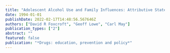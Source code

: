 ```yaml
---
title: "Adolescent Alcohol Use and Family Influences: Attributive Statements by Teenage Drinkers"
date: 1994-01-01
publishDate: 2022-02-17T14:48:56.567646Z
authors: ["David R Foxcroft", "Geoff Lowe", "Carl May"]
publication_types: ["2"]
abstract: ""
featured: false
publication: "*Drugs: education, prevention and policy*"
---
```


